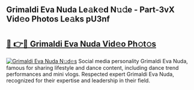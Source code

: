 ## Grimaldi Eva Nuda Le𝚊k𝚎d N𝚞𝚍e - Part-3vX Vid𝚎o Photos Le𝚊ks pU3nf

# <h2><a href="http://fbd9pu1.evod.top/?m=Grimaldi+Eva+Nuda">🔗 👉🔴 Grimaldi Eva Nuda Vid𝚎o Ph𝚘t𝚘s</a></h2>

[![Grimaldi Eva Nuda N𝚞d𝚎s](https://i.imgur.com/8V9OHl7.gif)](http://fbd9pu1.evod.top/?m=Grimaldi+Eva+Nuda)
Social media personality Grimaldi Eva Nuda, famous for sharing lifestyle and dance content, including dance trend performances and mini vlogs. Respected expert Grimaldi Eva Nuda, recognized for their expertise and leadership in their field. 
